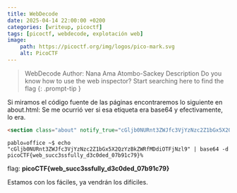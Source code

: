 ```yaml
---
title: WebDecode
date: 2025-04-14 22:00:00 +0200
categories: [writeup, picoctf]
tags: [picoctf, webdecode, explotación web]     
image:
    path: https://picoctf.org/img/logos/pico-mark.svg
    alt: PicoCTF
---
```


>WebDecode
Author: Nana Ama Atombo-Sackey
Description
Do you know how to use the web inspector? Start searching here to find the flag
{: .prompt-tip }


Si miramos el código fuente de las páginas encontraremos lo siguiente en about.html:
Se me ocurrió ver si esa etiqueta era base64 y efectivamente, lo era. 
``` html
<section class="about" notify_true="cGljb0NURnt3ZWJfc3VjYzNzc2Z1bGx5X2QzYzBkZWRfMDdiOTFjNzl9">
```

```
pablo☠office ~$ echo "cGljb0NURnt3ZWJfc3VjYzNzc2Z1bGx5X2QzYzBkZWRfMDdiOTFjNzl9" | base64 -d
picoCTF{web_succ3ssfully_d3c0ded_07b91c79}%  
```

flag: **picoCTF{web_succ3ssfully_d3c0ded_07b91c79}**

Estamos con los fáciles, ya vendrán los difíciles.
